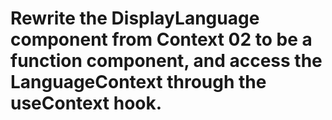 # Rewrite the DisplayLanguage component from Context 02 to be a function component, and access the LanguageContext through the useContext hook.
